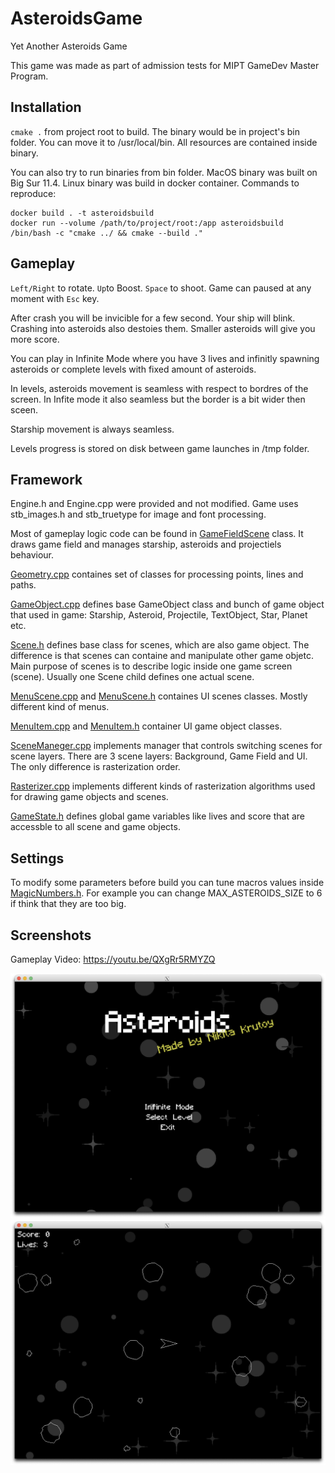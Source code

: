 # AsteroidsGame
Yet Another Asteroids Game

This game was made as part of admission tests for MIPT GameDev Master Program.

## Installation
`cmake .` from project root to build. The binary would be in project's bin folder. You can move it to /usr/local/bin. All resources are contained inside binary.

You can also try to run binaries from bin folder. MacOS binary was built on Big Sur 11.4. Linux binary was build in docker container. Commands to reproduce:

```
docker build . -t asteroidsbuild 
docker run --volume /path/to/project/root:/app asteroidsbuild /bin/bash -c "cmake ../ && cmake --build ."
```

## Gameplay
`Left/Right` to rotate. `Up`to Boost. `Space` to shoot. Game can paused at any moment with `Esc` key.

After crash you will be invicible for a few second. Your ship will blink. Crashing into asteroids also destoies them.
Smaller asteroids will give you more score.

You can play in Infinite Mode where you have 3 lives and infinitly spawning asteroids or complete levels with fixed amount of asteroids.

In levels, asteroids movement is seamless with respect to bordres of the screen. In Infite mode it also seamless but the border is a bit wider then sceen.

Starship movement is always seamless.

Levels progress is stored on disk between game launches in /tmp folder.


## Framework
Engine.h and Engine.cpp were provided and not modified.
Game uses stb_images.h and stb_truetype for image and font processing.

Most of gameplay logic code can be found in [GameFieldScene](/src/GameFieldScene.cpp) class. It draws game field and manages starship, asteroids and projectiels behaviour.

[Geometry.cpp](/src/Geometry.cpp) containes set of classes for processing points, lines and paths.

[GameObject.cpp](/src/GameObject.cpp) defines base GameObject class and bunch of game object that used in game: Starship, Asteroid, Projectile, TextObject, Star, Planet etc.

[Scene.h](/src/Scene.h) defines base class for scenes, which are also game object. The difference is that scenes can containe and manipulate other game objetc. Main purpose of scenes is to describe logic inside one game screen (scene). Usually one Scene child defines one actual scene.

[MenuScene.cpp](/src/MenuScene.cpp) and [MenuScene.h](/src/MenuScene.h) containes UI scenes classes. Mostly different kind of menus.

[MenuItem.cpp](/src/MenuItem.cpp) and [MenuItem.h](/src/MenuItem.h) container UI game object classes.

[SceneManeger.cpp](/src/SceneManager.cpp) implements manager that controls switching scenes for scene layers. There are 3 scene layers: Background, Game Field and UI. The only difference is rasterization order.

[Rasterizer.cpp](/src/Rasterizer.cpp) implements different kinds of rasterization algorithms used for drawing game objects and scenes.

[GameState.h](/src/GameState.h) defines global game variables like lives and score that are accessble to all scene and game objects.

## Settings

To modify some parameters before build you can tune macros values inside [MagicNumbers.h](/src/MagicNumbers.h). For example you can change MAX_ASTEROIDS_SIZE to 6 if think that they are too big.


## Screenshots
Gameplay Video: https://youtu.be/QXgRr5RMYZQ

![Title Screen](/resources/images/screenshot1.png?raw=true "Title Screen")
![Game Field](/resources/images/screenshot2.png?raw=true "Game Field")
